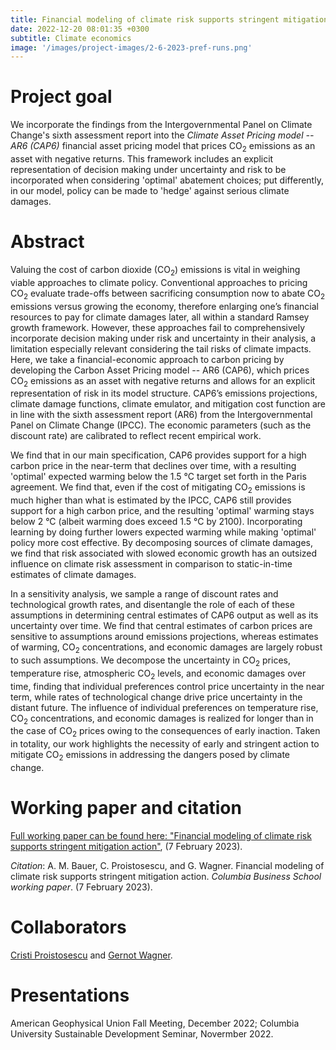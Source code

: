 ```yaml
---
title: Financial modeling of climate risk supports stringent mitigation action
date: 2022-12-20 08:01:35 +0300
subtitle: Climate economics
image: '/images/project-images/2-6-2023-pref-runs.png'
---
```


# Project goal 
We incorporate the findings from the Intergovernmental Panel on Climate Change's sixth assessment report into the _Climate Asset Pricing model -- AR6 (CAP6)_ financial asset pricing model that prices CO<sub>2</sub> emissions as an asset with negative returns. This framework includes an explicit representation of decision making under uncertainty and risk to be incorporated when considering 'optimal' abatement choices; put differently, in our model, policy can be made to 'hedge' against serious climate damages.

# Abstract
Valuing the cost of carbon dioxide (CO<sub>2</sub>) emissions is vital in weighing viable approaches to climate policy. Conventional approaches to pricing CO<sub>2</sub> evaluate trade-offs between sacrificing consumption now to abate CO<sub>2</sub> emissions versus growing the economy, therefore enlarging one’s financial resources to pay for climate damages later, all within a standard Ramsey growth framework. However, these approaches fail to comprehensively incorporate decision making under risk and uncertainty in their analysis, a limitation especially relevant considering the tail risks of climate impacts. Here, we take a financial-economic approach to carbon pricing by developing the Carbon Asset Pricing model -- AR6 (CAP6), which prices CO<sub>2</sub> emissions as an asset with negative returns and allows for an explicit representation of risk in its model structure. CAP6’s emissions projections, climate damage functions, climate emulator, and mitigation cost function are in line with the sixth assessment report (AR6) from the Intergovernmental Panel on Climate Change (IPCC). The economic parameters (such as the discount rate) are calibrated to reflect recent empirical work.

We find that in our main specification, CAP6 provides support for a high carbon price in the near-term that declines over time, with a resulting 'optimal' expected warming below the 1.5 &deg;C target set forth in the Paris agreement. We find that, even if the cost of mitigating CO<sub>2</sub> emissions is much higher than what is estimated by the IPCC, CAP6 still provides support for a high carbon price, and the resulting 'optimal' warming stays below 2 &deg;C (albeit warming does exceed 1.5 &deg;C by 2100). Incorporating learning by doing further lowers expected warming while making 'optimal' policy more cost effective. By decomposing sources of climate damages, we find that risk associated with slowed economic growth has an outsized influence on climate risk assessment in comparison to static-in-time estimates of climate damages.

In a sensitivity analysis, we sample a range of discount rates and technological growth rates, and disentangle the role of each of these assumptions in determining central estimates of CAP6 output as well as its uncertainty over time. We find that central estimates of carbon prices are sensitive to assumptions around emissions projections, whereas estimates of warming, CO<sub>2</sub> concentrations, and economic damages are largely robust to such assumptions. We decompose the uncertainty in CO<sub>2</sub> prices, temperature rise, atmospheric CO<sub>2</sub> levels, and economic damages over time, finding that individual preferences control price uncertainty in the near term, while rates of technological change drive price uncertainty in the distant future. The influence of individual preferences on temperature rise, CO<sub>2</sub> concentrations, and economic damages is realized for longer than in the case of CO<sub>2</sub> prices owing to the consequences of early inaction. Taken in totality, our work highlights the necessity of early and stringent action to mitigate CO<sub>2</sub> emissions in addressing the dangers posed by climate change.

# Working paper and citation
[Full working paper can be found here: "Financial modeling of climate risk supports stringent mitigation action"](../files/papers/Bauer-Proistosescu-Wagner-WP-230207-Financial-Modeling-Stringent-Targets.pdf), (7 February 2023).

_Citation_: A. M. Bauer, C. Proistosescu, and G. Wagner. Financial modeling of climate risk supports stringent mitigation action. _Columbia Business School working paper_. (7 February 2023).

# Collaborators
[Cristi Proistosescu](https://cdds-at-uiuc.github.io/team/cristi-proistosescu/) and [Gernot Wagner](https://gwagner.com).


# Presentations
American Geophysical Union Fall Meeting, December 2022; Columbia University Sustainable Development Seminar, Novermber 2022.

